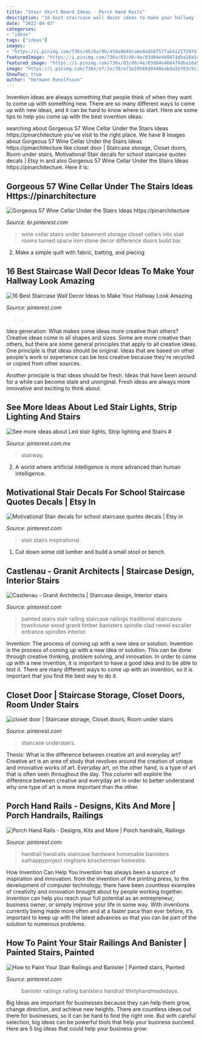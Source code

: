 ```yaml
---
title: "Stair Skirt Board Ideas - Porch Hand Rails"
description: "16 best staircase wall decor ideas to make your hallway look amazing"
date: "2023-04-03"
categories:
- "ideas"
tags: ["ideas"]
images:
- "https://i.pinimg.com/736x/45/0a/9b/450a9b49ca6e4adb8f57fab41217297d.jpg"
featuredImage: "https://i.pinimg.com/736x/03/d0/4e/03d04e460474dba18a5a560c1f3f346a.jpg"
featured_image: "https://i.pinimg.com/736x/03/d0/4e/03d04e460474dba18a5a560c1f3f346a.jpg"
image: "https://i.pinimg.com/736x/e7/1e/39/e71e39566d0440eabda1b703c9c223d6--granit-stairs.jpg"
ShowToc: true
author: "Hermann Runolfsson"
---
```



Invention ideas are always something that people think of when they want to come up with something new. There are so many different ways to come up with new ideas, and it can be hard to know where to start. Here are some tips to help you come up with the best invention ideas:

	

		
searching about Gorgeous 57 Wine Cellar Under the Stairs Ideas https://pinarchitecture you've visit to the right place. We have 8 Images about Gorgeous 57 Wine Cellar Under the Stairs Ideas https://pinarchitecture like closet door | Staircase storage, Closet doors, Room under stairs, Motivational Stair decals for school staircase quotes decals | Etsy in and also Gorgeous 57 Wine Cellar Under the Stairs Ideas https://pinarchitecture. Here it is:
		
    
## Gorgeous 57 Wine Cellar Under The Stairs Ideas Https://pinarchitecture

<img loading=lazy src="https://i.pinimg.com/736x/03/d0/4e/03d04e460474dba18a5a560c1f3f346a.jpg" onerror="this.onerror=null;this.src='https://tse4.mm.bing.net/th?id=OIP._i2gnR0OlTSonx_IrbI-QQHaJ4&amp;pid=15.1';" alt="Gorgeous 57 Wine Cellar Under the Stairs Ideas https://pinarchitecture">

_Source: br.pinterest.com_

>wine cellar stairs under basement storage closet cellars into stair rooms turned space iron stone decor difference doors build bar. 

	

2. Make a simple quilt with fabric, batting, and piecing

    
## 16 Best Staircase Wall Decor Ideas To Make Your Hallway Look Amazing

<img loading=lazy src="https://i.pinimg.com/736x/f8/b7/37/f8b737d8d51b8551e34cd229987e1703.jpg" onerror="this.onerror=null;this.src='https://tse3.mm.bing.net/th?id=OIP.Y7tbZ4yeia6s4MPk20hm_AHaLH&amp;pid=15.1';" alt="16 Best Staircase Wall Decor Ideas to Make Your Hallway Look Amazing">

_Source: pinterest.com_

>. 

	

Idea generation: What makes some ideas more creative than others?
Creative ideas come in all shapes and sizes. Some are more creative than others, but there are some general principles that apply to all creative ideas.
One principle is that ideas should be original. Ideas that are based on other people's work or experience can be less creative because they're recycled or copied from other sources.

Another principle is that ideas should be fresh. Ideas that have been around for a while can become stale and unoriginal. Fresh ideas are always more innovative and exciting to think about.

    
## See More Ideas About Led Stair Lights, Strip Lighting And Stairs #

<img loading=lazy src="https://i.pinimg.com/736x/be/bb/d7/bebbd707a17b29ccf049198dc81717a7.jpg" onerror="this.onerror=null;this.src='https://tse2.mm.bing.net/th?id=OIP.HTt9VKbn3BN1zNxfPhJ9RgHaLH&amp;pid=15.1';" alt="See more ideas about Led stair lights, Strip lighting and Stairs #">

_Source: pinterest.com.mx_

>stairway. 

	

2. A world where artificial intelligence is more advanced than human intelligence. 

    
## Motivational Stair Decals For School Staircase Quotes Decals | Etsy In

<img loading=lazy src="https://i.pinimg.com/736x/ad/7a/f6/ad7af6a74fe39c7afdeeeb2efa7fa7d8.jpg" onerror="this.onerror=null;this.src='https://tse3.mm.bing.net/th?id=OIP.4aHYfGHJ33vAHSXdECATBwHaJ3&amp;pid=15.1';" alt="Motivational Stair decals for school staircase quotes decals | Etsy in">

_Source: pinterest.com_

>stair stairs inspirational. 

	

1. Cut down some old lumber and build a small stool or bench.

    
## Castlenau - Granit Architects | Staircase Design, Interior Stairs

<img loading=lazy src="https://i.pinimg.com/736x/e7/1e/39/e71e39566d0440eabda1b703c9c223d6--granit-stairs.jpg" onerror="this.onerror=null;this.src='https://tse3.mm.bing.net/th?id=OIP.zCqXehFttcJkoBJZmZsKLQHaLH&amp;pid=15.1';" alt="Castlenau - Granit Architects | Staircase design, Interior stairs">

_Source: pinterest.com_

>painted stairs stair railing staircase railings traditional staircases townhouse wood granit timber banisters spindle clad newel escalier entrance spindles interior. 

	

Invention: The process of coming up with a new idea or solution.
Invention is the process of coming up with a new idea or solution. This can be done through creative thinking, problem solving, and innovation. In order to come up with a new invention, it is important to have a good idea and to be able to test it. There are many different ways to come up with an invention, so it is important that you find the best way to do it.

    
## Closet Door | Staircase Storage, Closet Doors, Room Under Stairs

<img loading=lazy src="https://i.pinimg.com/736x/45/0a/9b/450a9b49ca6e4adb8f57fab41217297d.jpg" onerror="this.onerror=null;this.src='https://tse1.mm.bing.net/th?id=OIP.kefdazogjoGM7vmvwIGFIwHaMw&amp;pid=15.1';" alt="closet door | Staircase storage, Closet doors, Room under stairs">

_Source: pinterest.com_

>staircase understairs. 

	

Thesis: What is the difference between creative art and everyday art?
Creative art is an area of study that revolves around the creation of unique and innovative works of art. Everyday art, on the other hand, is a type of art that is often seen throughout the day. This column will explore the difference between creative and everyday art in order to better understand why one type of art is more important than the other.

    
## Porch Hand Rails - Designs, Kits And More | Porch Handrails, Railings

<img loading=lazy src="https://i.pinimg.com/736x/e1/85/41/e18541f3f856da51fd9b44f597ff1daa.jpg" onerror="this.onerror=null;this.src='https://tse4.mm.bing.net/th?id=OIP.Qi-uZi6fchh7w3nxFgri1wHaJ3&amp;pid=15.1';" alt="Porch Hand Rails - Designs, Kits and More | Porch handrails, Railings">

_Source: pinterest.com_

>handrail handrails staircase hardware homesable banisters eathappyproject ringhiere kirschenman homestre. 

	

How Invention Can Help You
Invention has always been a source of inspiration and innovation. from the invention of the printing press, to the development of computer technology, there have been countless examples of creativity and innovation brought about by people working together. Invention can help you reach your full potential as an entrepreneur, business owner, or simply improve your life in some way. With inventions currently being made more often and at a faster pace than ever before, it’s important to keep up with the latest advances so that you can be part of the solution to numerous problems.

    
## How To Paint Your Stair Railings And Banister | Painted Stairs, Painted

<img loading=lazy src="https://i.pinimg.com/736x/11/7e/38/117e389e9e12c6444bbc861c887b76ce.jpg" onerror="this.onerror=null;this.src='https://tse2.mm.bing.net/th?id=OIP.62M10vqL9229gv-hlyv8zgHaJ3&amp;pid=15.1';" alt="How to Paint Your Stair Railings and Banister | Painted stairs, Painted">

_Source: pinterest.com_

>banister railings railing banisters handrail thirtyhandmadedays. 

	

Big Ideas are important for businesses because they can help them grow, change direction, and achieve new heights. There are countless ideas out there for businesses, so it can be hard to find the right one. But with careful selection, big ideas can be powerful tools that help your business succeed. Here are 5 big ideas that could help your business grow: 

